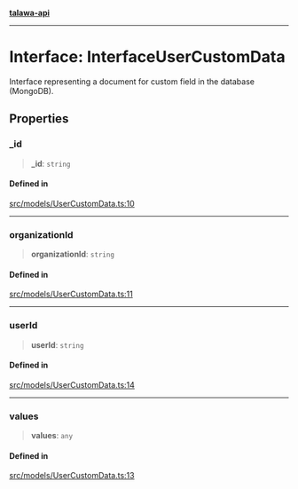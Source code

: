 [**talawa-api**](../../../README.md)

***

# Interface: InterfaceUserCustomData

Interface representing a document for custom field in the database (MongoDB).

## Properties

### \_id

> **\_id**: `string`

#### Defined in

[src/models/UserCustomData.ts:10](https://github.com/Suyash878/talawa-api/blob/b5a9d8b4a1ea678a3d6f5b710b3721f91a3052fc/src/models/UserCustomData.ts#L10)

***

### organizationId

> **organizationId**: `string`

#### Defined in

[src/models/UserCustomData.ts:11](https://github.com/Suyash878/talawa-api/blob/b5a9d8b4a1ea678a3d6f5b710b3721f91a3052fc/src/models/UserCustomData.ts#L11)

***

### userId

> **userId**: `string`

#### Defined in

[src/models/UserCustomData.ts:14](https://github.com/Suyash878/talawa-api/blob/b5a9d8b4a1ea678a3d6f5b710b3721f91a3052fc/src/models/UserCustomData.ts#L14)

***

### values

> **values**: `any`

#### Defined in

[src/models/UserCustomData.ts:13](https://github.com/Suyash878/talawa-api/blob/b5a9d8b4a1ea678a3d6f5b710b3721f91a3052fc/src/models/UserCustomData.ts#L13)
